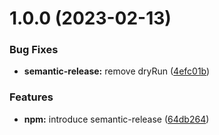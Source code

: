 # 1.0.0 (2023-02-13)

### Bug Fixes

- **semantic-release:** remove dryRun ([4efc01b](https://github.com/dschach/semantic-versioning/commit/4efc01b0c8778f05f099cebf82d454761860ba4b))

### Features

- **npm:** introduce semantic-release ([64db264](https://github.com/dschach/semantic-versioning/commit/64db264f400ac630d47a195ffa1ab07b1dac8974))
